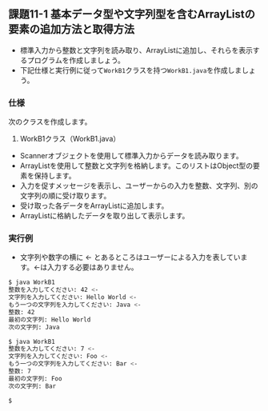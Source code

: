 ## 課題11-1 基本データ型や文字列型を含むArrayListの要素の追加方法と取得方法

- 標準入力から整数と文字列を読み取り、ArrayListに追加し、それらを表示するプログラムを作成しましょう。
- 下記仕様と実行例に従って`WorkB1`クラスを持つ`WorkB1.java`を作成しましょう。

### 仕様

次のクラスを作成します。

1. WorkB1クラス（WorkB1.java）

- Scannerオブジェクトを使用して標準入力からデータを読み取ります。
- ArrayListを使用して整数と文字列を格納します。このリストはObject型の要素を保持します。
- 入力を促すメッセージを表示し、ユーザーからの入力を整数、文字列、別の文字列の順に受け取ります。
- 受け取った各データをArrayListに追加します。
- ArrayListに格納したデータを取り出して表示します。

### 実行例

- 文字列や数字の横に <- とあるところはユーザーによる入力を表しています。<-は入力する必要はありません。

```sh
$ java WorkB1
整数を入力してください: 42 <-
文字列を入力してください: Hello World <-
もう一つの文字列を入力してください: Java <-
整数: 42
最初の文字列: Hello World
次の文字列: Java

$ java WorkB1
整数を入力してください: 7 <-
文字列を入力してください: Foo <-
もう一つの文字列を入力してください: Bar <-
整数: 7
最初の文字列: Foo
次の文字列: Bar

$
```